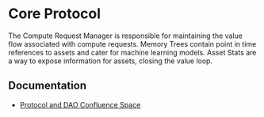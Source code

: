# Core Protocol

The Compute Request Manager is responsible for maintaining the value flow associated with compute requests.
Memory Trees contain point in time references to assets and cater for machine learning models.
Asset Stats are a way to expose information for assets, closing the value loop.

## Documentation

- [Protocol and DAO Confluence Space](https://alteredstatemachine.atlassian.net/wiki/spaces/PAD/overview)
